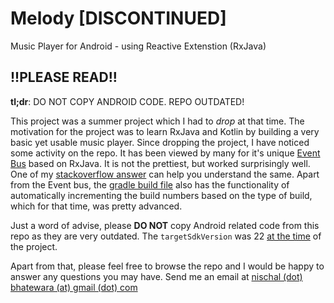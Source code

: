 # Melody [DISCONTINUED]

Music Player for Android - using Reactive Extenstion (RxJava)


## !!PLEASE READ!!

__tl;dr__: DO NOT COPY ANDROID CODE. REPO OUTDATED!

This project was a summer project which I had to *drop* at that time. The motivation for the project was to learn RxJava and Kotlin by building a very basic yet usable music player. Since dropping the project, I have noticed some activity on the repo. It has been viewed by many for it's unique [Event Bus](https://github.com/DarkestFloyd/Melody/blob/develop/app/src/main/java/m/nischal/melody/Util/BusEvents.java) based on RxJava. It is not the prettiest, but worked surprisingly well. One of my [stackoverflow answer](https://stackoverflow.com/questions/37716396/best-way-to-handle-recyclerview-item-clicks-using-rx-android/37795466#37795466) can help you understand the same. Apart from the Event bus, the [gradle build file](https://github.com/DarkestFloyd/Melody/blob/develop/app/build.gradle#L55-L91) also has the functionality of automatically incrementing the build numbers based on the type of build, which for that time, was pretty advanced.

Just a word of advise, please __DO NOT__ copy Android related code from this repo as they are very outdated. The `targetSdkVersion` was 22 [at the time](https://github.com/DarkestFloyd/Melody/blob/develop/app/build.gradle#L23) of the project. 

Apart from that, please feel free to browse the repo and I would be happy to answer any questions you may have. Send me an email at [nischal (dot) bhatewara (at) gmail (dot) com](mailto:nischal.bhatewara@gmail.com)
